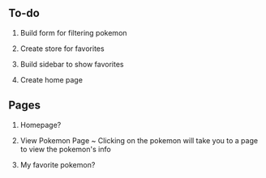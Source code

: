 ## To-do

1. Build form for filtering pokemon

2. Create store for favorites

3. Build sidebar to show favorites

4. Create home page

## Pages

1. Homepage?

2. View Pokemon Page ~ Clicking on the pokemon will take you to a page to view the pokemon's info

3. My favorite pokemon?

